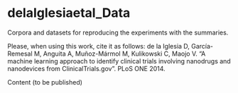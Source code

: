 delaIglesiaetal_Data
====================

Corpora and datasets for reproducing the experiments with the summaries.

Please, when using this work, cite it as follows:
de la Iglesia D, García-Remesal M, Anguita A, Muñoz-Mármol M, Kulikowski C, Maojo V. “A machine learning approach to identify clinical trials involving nanodrugs and nanodevices from ClinicalTrials.gov”. PLoS ONE 2014. 

Content (to be published)
